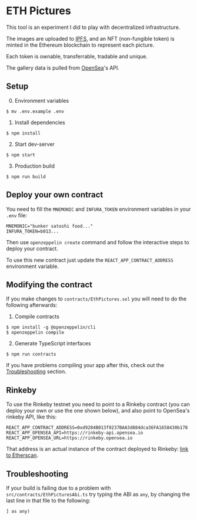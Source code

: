 # ETH Pictures

This tool is an experiment I did to play with decentralized infrastructure.

The images are uploaded to [IPFS](https://ipfs.io), and an NFT (non-fungible token) is minted in the Ethereum blockchain to represent each picture.

Each token is ownable, transferrable, tradable and unique.

The gallery data is pulled from [OpenSea](https://opensea.io)'s API.

## Setup

0. Environment variables

```
$ mv .env.example .env
```

1. Install dependencies

```
$ npm install
```

2. Start dev-server

```
$ npm start
```

3. Production build

```
$ npm run build
```

## Deploy your own contract

You need to fill the `MNEMONIC` and `INFURA_TOKEN` environment variables in your `.env` file:

```
MNEMONIC="bunker satoshi food..."
INFURA_TOKEN=b013...
```

Then use `openzeppelin create` command and follow the interactive steps to deploy your contract.

To use this new contract just update the `REACT_APP_CONTRACT_ADDRESS` environment variable.

## Modifying the contract

If you make changes to `contracts/EthPictures.sol` you will need to do the following afterwards:

1. Compile contracts

```
$ npm install -g @openzeppelin/cli
$ openzeppelin compile
```

2. Generate TypeScript interfaces

```
$ npm run contracts
```

If you have problems compiling your app after this, check out the [Troubleshooting](https://github.com/cazala/eth-pictures/blob/master/README.md#troubleshooting) section.


## Rinkeby

To use the Rinkeby testnet you need to point to a Rinkeby contract (you can deploy your own or use the one shown below), and also point to OpenSea's rinkeby API, like this:

```
REACT_APP_CONTRACT_ADDRESS=0xd9284B013f9237BAA3d884dca36FA1658430b178
REACT_APP_OPENSEA_API=https://rinkeby-api.opensea.io
REACT_APP_OPENSEA_URL=https://rinkeby.opensea.io
```

That address is an actual instance of the contract deployed to Rinkeby: [link to Etherscan](https://rinkeby.etherscan.io/address/0xd9284b013f9237baa3d884dca36fa1658430b178).

## Troubleshooting

If your build is failing due to a problem with `src/contracts/EthPicturesAbi.ts` try typing the ABI as `any`, by changing the last line in that file to the following:

```tsx
] as any)
```

